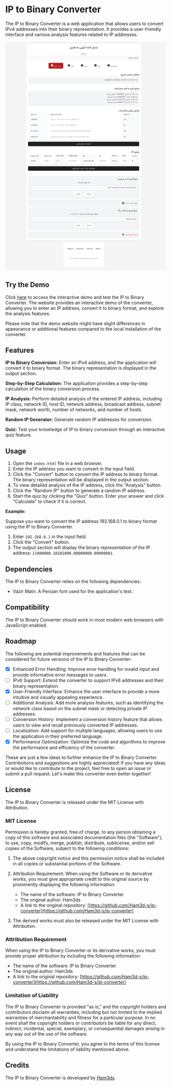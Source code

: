 # IP to Binary Converter

The IP to Binary Converter is a web application that allows users to convert IPv4 addresses into their binary representation. It provides a user-friendly interface and various analysis features related to IP addresses.

![Screenshot](1725594198.png)

## Try the Demo

Click [here](http://ipchanger.fun) to access the interactive demo and test the IP to Binary Converter.
The website provides an interactive demo of the converter, allowing you to enter an IP address, convert it to binary format, and explore the analysis features.

Please note that the demo website might have slight differences in appearance or additional features compared to the local installation of the converter.

## Features

**IP to Binary Conversion:** Enter an IPv4 address, and the application will convert it to binary format. The binary representation is displayed in the output section.

**Step-by-Step Calculation:** The application provides a step-by-step calculation of the binary conversion process.

**IP Analysis:** Perform detailed analysis of the entered IP address, including IP class, network ID, host ID, network address, broadcast address, subnet mask, network worth, number of networks, and number of hosts.

**Random IP Generator:** Generate random IP addresses for conversion.

**Quiz:** Test your knowledge of IP to binary conversion through an interactive quiz feature.

## Usage

1. Open the `index.html` file in a web browser.
2. Enter the IP address you want to convert in the input field.
3. Click the "Convert" button to convert the IP address to binary format. The binary representation will be displayed in the output section.
4. To view detailed analysis of the IP address, click the "Analysis" button.
5. Click the "Random IP" button to generate a random IP address.
6. Start the quiz by clicking the "Quiz" button. Enter your answer and click "Calculate" to check if it is correct.

**Example:**

Suppose you want to convert the IP address 192.168.0.1 to binary format using the IP to Binary Converter.

1. Enter `192.168.0.1` in the input field.
2. Click the "Convert" button.
3. The output section will display the binary representation of the IP address: `11000000.10101000.00000000.00000001`.

## Dependencies

The IP to Binary Converter relies on the following dependencies:

- Vazir Matn: A Persian font used for the application's text.

## Compatibility

The IP to Binary Converter should work in most modern web browsers with JavaScript enabled.

## Roadmap

The following are potential improvements and features that can be considered for future versions of the IP to Binary Converter:

- [x] Enhanced Error Handling: Improve error handling for invalid input and provide informative error messages to users.
- [ ] IPv6 Support: Extend the converter to support IPv6 addresses and their binary representation.
- [x] User-Friendly Interface: Enhance the user interface to provide a more intuitive and visually appealing experience.
- [ ] Additional Analysis: Add more analysis features, such as identifying the network class based on the subnet mask or detecting private IP addresses.
- [ ] Conversion History: Implement a conversion history feature that allows users to view and recall previously converted IP addresses.
- [ ] Localization: Add support for multiple languages, allowing users to use the application in their preferred language.
- [x] Performance Optimization: Optimize the code and algorithms to improve the performance and efficiency of the converter.

These are just a few ideas to further enhance the IP to Binary Converter. Contributions and suggestions are highly appreciated! If you have any ideas or would like to contribute to the project, feel free to open an issue or submit a pull request. Let's make this converter even better together!

## License

The IP to Binary Converter is released under the MIT License with Attribution.

### MIT License

Permission is hereby granted, free of charge, to any person obtaining a copy of this software and associated documentation files (the "Software"), to use, copy, modify, merge, publish, distribute, sublicense, and/or sell copies of the Software, subject to the following conditions:

1. The above copyright notice and this permission notice shall be included in all copies or substantial portions of the Software.

2. Attribution Requirement: When using the Software or its derivative works, you must give appropriate credit to the original source by prominently displaying the following information:
   - The name of the software: IP to Binary Converter
   - The original author: Ham3ds
   - A link to the original repository: [https://github.com/Ham3d-s/ip-converter](https://github.com/Ham3d-s/ip-converter)

3. The derived works must also be released under the MIT License with Attribution.

### Attribution Requirement

When using the IP to Binary Converter or its derivative works, you must provide proper attribution by including the following information:

- The name of the software: IP to Binary Converter
- The original author: Ham3ds
- A link to the original repository: [https://github.com/Ham3d-s/ip-converter](https://github.com/Ham3d-s/ip-converter)

### Limitation of Liability

The IP to Binary Converter is provided "as is," and the copyright holders and contributors disclaim all warranties, including but not limited to the implied warranties of merchantability and fitness for a particular purpose. In no event shall the copyright holders or contributors be liable for any direct, indirect, incidental, special, exemplary, or consequential damages arising in any way out of the use of the software.

By using the IP to Binary Converter, you agree to the terms of this license and understand the limitations of liability mentioned above.

## Credits

The IP to Binary Converter is developed by [Ham3ds](https://github.com/Ham3d-s).
